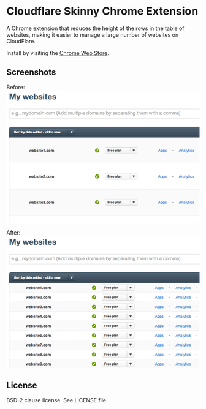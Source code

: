 # Cloudflare Skinny Chrome Extension

A Chrome extension that reduces the height of the rows in the table of websites, making it easier to manage a large number of websites on CloudFlare.

Install by visiting the [Chrome Web Store](https://chrome.google.com/webstore/detail/cloudflare-skinny/icaedneoppcbggbadhkoaienhcckdabb).


## Screenshots

Before:  
![Before Screenshot](1_before.png)

After:  
![After Screenshot](2_after.png)

## License

BSD-2 clause license. See LICENSE file.

